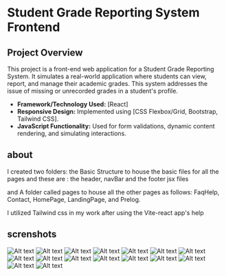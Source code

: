 # Student Grade Reporting System Frontend

## Project Overview

This project is a front-end web application for a Student Grade Reporting System. It simulates a real-world application where students can view, report, and manage their academic grades. This system addresses the issue of missing or unrecorded grades in a student's profile.

- **Framework/Technology Used:** [React]
- **Responsive Design:** Implemented using [CSS Flexbox/Grid, Bootstrap, Tailwind CSS].
- **JavaScript Functionality:** Used for form validations, dynamic content rendering, and simulating interactions.

## about

I created two folders:
the Basic Structure to house the basic files for all the pages and these are :
the header, navBar and the footer jsx files

and A folder called pages to house all the other pages as follows:
FaqHelp, Contact, HomePage, LandingPage, and Prelog.

I utilized Tailwind css in my work after using the Vite-react app's help

## screnshots

![Alt text](<Screenshot (99).png>) ![Alt text](<Screenshot (100).png>) ![Alt text](<Screenshot (101).png>) ![Alt text](<Screenshot (102).png>) ![Alt text](<Screenshot (103).png>) ![Alt text](<Screenshot (104).png>) ![Alt text](<Screenshot (105).png>) ![Alt text](<Screenshot (106).png>) ![Alt text](<Screenshot (107).png>) ![Alt text](<Screenshot (108).png>) ![Alt text](<Screenshot (109).png>) ![Alt text](<Screenshot (110).png>) ![Alt text](<Screenshot (95).png>) ![Alt text](<Screenshot (96).png>) ![Alt text](<Screenshot (97).png>) ![Alt text](<Screenshot (98).png>)
